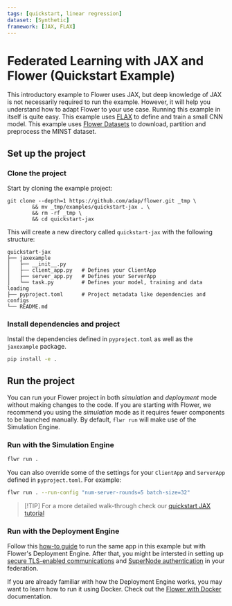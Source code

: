 ```yaml
---
tags: [quickstart, linear regression]
dataset: [Synthetic]
framework: [JAX, FLAX]
---
```


# Federated Learning with JAX and Flower (Quickstart Example)

This introductory example to Flower uses JAX, but deep knowledge of JAX is not necessarily required to run the example. However, it will help you understand how to adapt Flower to your use case. Running this example in itself is quite easy. This example uses [FLAX](https://flax.readthedocs.io/en/latest/index.html) to define and train a small CNN model. This example uses [Flower Datasets](https://flower.ai/docs/datasets/) to download, partition and preprocess the MINST dataset.

## Set up the project

### Clone the project

Start by cloning the example project:

```shell
git clone --depth=1 https://github.com/adap/flower.git _tmp \
        && mv _tmp/examples/quickstart-jax . \
        && rm -rf _tmp \
        && cd quickstart-jax
```

This will create a new directory called `quickstart-jax` with the following structure:

```shell
quickstart-jax
├── jaxexample
│   ├── __init__.py
│   ├── client_app.py   # Defines your ClientApp
│   ├── server_app.py   # Defines your ServerApp
│   └── task.py         # Defines your model, training and data loading
├── pyproject.toml      # Project metadata like dependencies and configs
└── README.md
```

### Install dependencies and project

Install the dependencies defined in `pyproject.toml` as well as the `jaxexample` package.

```bash
pip install -e .
```

## Run the project

You can run your Flower project in both _simulation_ and _deployment_ mode without making changes to the code. If you are starting with Flower, we recommend you using the _simulation_ mode as it requires fewer components to be launched manually. By default, `flwr run` will make use of the Simulation Engine.

### Run with the Simulation Engine

```bash
flwr run .
```

You can also override some of the settings for your `ClientApp` and `ServerApp` defined in `pyproject.toml`. For example:

```bash
flwr run . --run-config "num-server-rounds=5 batch-size=32"
```

> \[!TIP\]
> For a more detailed walk-through check our [quickstart JAX tutorial](https://flower.ai/docs/framework/tutorial-quickstart-jax.html)

### Run with the Deployment Engine

Follow this [how-to guide](https://flower.ai/docs/framework/how-to-run-flower-with-deployment-engine.html) to run the same app in this example but with Flower's Deployment Engine. After that, you might be intersted in setting up [secure TLS-enabled communications](https://flower.ai/docs/framework/how-to-enable-tls-connections.html) and [SuperNode authentication](https://flower.ai/docs/framework/how-to-authenticate-supernodes.html) in your federation.

If you are already familiar with how the Deployment Engine works, you may want to learn how to run it using Docker. Check out the [Flower with Docker](https://flower.ai/docs/framework/docker/index.html) documentation.
